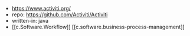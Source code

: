 
- https://www.activiti.org/
- repo: https://github.com/Activiti/Activiti
- written-in: java
- [[c.Software.Workflow]] [[c.software.business-process-management]]